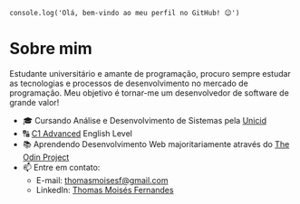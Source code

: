 `console.log('Olá, bem-vindo ao meu perfil no GitHub! 😉')`

# Sobre mim

Estudante universitário e amante de programação, procuro sempre estudar as tecnologias e processos de desenvolvimento no mercado de programação. Meu objetivo é tornar-me um desenvolvedor de software de grande valor!

- 🎓 Cursando Análise e Desenvolvimento de Sistemas pela [Unicid](https://www.unicid.edu.br/)
- 🔠 [C1 Advanced](https://cert.efset.org/jd3519) English Level
- 📚 Aprendendo Desenvolvimento Web majoritariamente através do [The Odin Project](https://www.theodinproject.com/about)
- 📫 Entre em contato:
  - E-mail: thomasmoisesf@gmail.com
  - LinkedIn: [Thomas Moisés Fernandes](https://www.linkedin.com/in/thomas-moises-fernandes)
